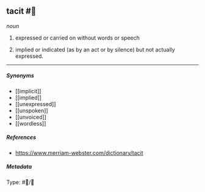 ## tacit  #🧠 

_noun_

1.  expressed or carried on without words or speech

2. implied or indicated (as by an act or by silence) but not actually expressed.

___

##### Synonyms

-   [[implicit]]
-   [[implied]]
-   [[unexpressed]]
-   [[unspoken]]
-   [[unvoiced]]
-   [[wordless]]

##### References

- https://www.merriam-webster.com/dictionary/tacit

##### Metadata

Type: #🔵/💬 
